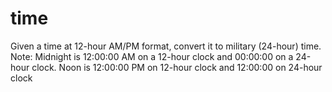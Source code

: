 # time
Given a time at 12-hour AM/PM format, convert it to military (24-hour) time. Note: Midnight is 12:00:00 AM on a 12-hour clock and 00:00:00 on a 24-hour clock. Noon is 12:00:00 PM on 12-hour clock and 12:00:00 on 24-hour clock

